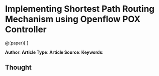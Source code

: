 
# Implementing Shortest Path Routing Mechanism using Openflow POX Controller  

@(paper)[ ]

**Author**: 
**Article Type**: 
**Article Source**:
**Keywords**:

## Thought

